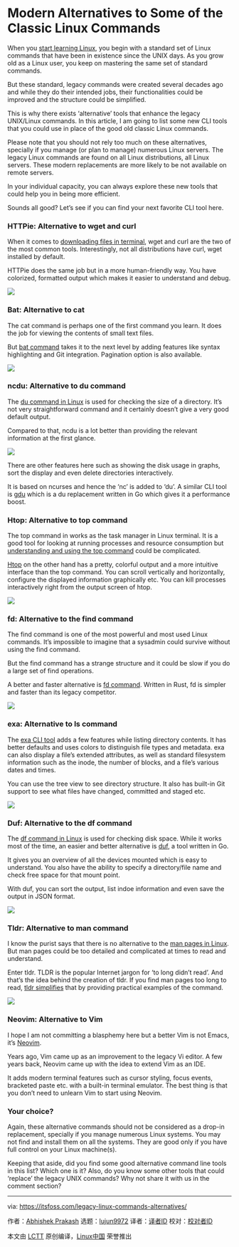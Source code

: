 [#]: subject: "Modern Alternatives to Some of the Classic Linux Commands"
[#]: via: "https://itsfoss.com/legacy-linux-commands-alternatives/"
[#]: author: "Abhishek Prakash https://itsfoss.com/author/abhishek/"
[#]: collector: "lujun9972"
[#]: translator: "wxy"
[#]: reviewer: " "
[#]: publisher: " "
[#]: url: " "

Modern Alternatives to Some of the Classic Linux Commands
======

When you [start learning Linux][1], you begin with a standard set of Linux commands that have been in existence since the UNIX days. As you grow old as a Linux user, you keep on mastering the same set of standard commands.

But these standard, legacy commands were created several decades ago and while they do their intended jobs, their functionalities could be improved and the structure could be simplified.

This is why there exists ‘alternative’ tools that enhance the legacy UNIX/Linux commands. In this article, I am going to list some new CLI tools that you could use in place of the good old classic Linux commands.

Please note that you should not rely too much on these alternatives, specially if you manage (or plan to manage) numerous Linux servers. The legacy Linux commands are found on all Linux distributions, all Linux servers. These modern replacements are more likely to be not available on remote servers.

In your individual capacity, you can always explore these new tools that could help you in being more efficient.

Sounds all good? Let’s see if you can find your next favorite CLI tool here.

### HTTPie: Alternative to wget and curl

When it comes to [downloading files in terminal][2], wget and curl are the two of the most common tools. Interestingly, not all distributions have curl, wget installed by default.

HTTPie does the same job but in a more human-friendly way. You have colorized, formatted output which makes it easier to understand and debug.

![][3]

### Bat: Alternative to cat

The cat command is perhaps one of the first command you learn. It does the job for viewing the contents of small text files.

But [bat command][4] takes it to the next level by adding features like syntax highlighting and Git integration. Pagination option is also available.

![][5]

### ncdu: Alternative to du command

The [du command in Linux][6] is used for checking the size of a directory. It’s not very straightforward command and it certainly doesn’t give a very good default output.

Compared to that, ncdu is a lot better than providing the relevant information at the first glance.

![][7]

There are other features here such as showing the disk usage in graphs, sort the display and even delete directories interactively.

It is based on ncurses and hence the ‘nc’ is added to ‘du’. A similar CLI tool is [gdu][8] which is a du replacement written in Go which gives it a performance boost.

### Htop: Alternative to top command

The top command in works as the task manager in Linux terminal. It is a good tool for looking at running processes and resource consumption but [understanding and using the top command][9] could be complicated.

[Htop][10] on the other hand has a pretty, colorful output and a more intuitive interface than the top command. You can scroll vertically and horizontally, configure the displayed information graphically etc. You can kill processes interactively right from the output screen of htop.

![][11]

### fd: Alternative to the find command

The find command is one of the most powerful and most used Linux commands. It’s impossible to imagine that a sysadmin could survive without using the find command.

But the find command has a strange structure and it could be slow if you do a large set of find operations.

A better and faster alternative is [fd command][12]. Written in Rust, fd is simpler and faster than its legacy competitor.

![][13]

### exa: Alternative to ls command

The [exa CLI tool][14] adds a few features while listing directory contents. It has better defaults and uses colors to distinguish file types and metadata. exa can also display a file’s extended attributes, as well as standard filesystem information such as the inode, the number of blocks, and a file’s various dates and times.

You can use the tree view to see directory structure. It also has built-in Git support to see what files have changed, committed and staged etc.

![][15]

### Duf: Alternative to the df command

The [df command in Linux][16] is used for checking disk space. While it works most of the time, an easier and better alternative is [duf][17], a tool written in Go.

It gives you an overview of all the devices mounted which is easy to understand. You also have the ability to specify a directory/file name and check free space for that mount point.

With duf, you can sort the output, list indoe information and even save the output in JSON format.

![][18]

### Tldr: Alternative to man command

I know the purist says that there is no alternative to the [man pages in Linux][19]. But man pages could be too detailed and complicated at times to read and understand.

Enter tldr. TLDR is the popular Internet jargon for ‘to long didn’t read’. And that’s the idea behind the creation of tldr. If you find man pages too long to read, [tldr simplifies][20] that by providing practical examples of the command.

![][21]

### Neovim: Alternative to Vim

I hope I am not committing a blasphemy here but a better Vim is not Emacs, it’s [Neovim][22].

Years ago, Vim came up as an improvement to the legacy Vi editor. A few years back, Neovim came up with the idea to extend Vim as an IDE.

It adds modern terminal features such as cursor styling, focus events, bracketed paste etc. with a built-in terminal emulator. The best thing is that you don’t need to unlearn Vim to start using Neovim.

### Your choice?

Again, these alternative commands should not be considered as a drop-in replacement, specially if you manage numerous Linux systems. You may not find and install them on all the systems. They are good only if you have full control on your Linux machine(s).

Keeping that aside, did you find some good alternative command line tools in this list? Which one is it? Also, do you know some other tools that could ‘replace’ the legacy UNIX commands? Why not share it with us in the comment section?

--------------------------------------------------------------------------------

via: https://itsfoss.com/legacy-linux-commands-alternatives/

作者：[Abhishek Prakash][a]
选题：[lujun9972][b]
译者：[译者ID](https://github.com/译者ID)
校对：[校对者ID](https://github.com/校对者ID)

本文由 [LCTT](https://github.com/LCTT/TranslateProject) 原创编译，[Linux中国](https://linux.cn/) 荣誉推出

[a]: https://itsfoss.com/author/abhishek/
[b]: https://github.com/lujun9972
[1]: https://academy.itsfoss.com/
[2]: https://itsfoss.com/download-files-from-linux-terminal/
[3]: https://i0.wp.com/itsfoss.com/wp-content/uploads/2022/01/httpie-screenshot.jpg?resize=800%2C399&ssl=1
[4]: https://github.com/sharkdp/bat
[5]: https://i0.wp.com/itsfoss.com/wp-content/uploads/2022/01/bat-command-example.png?resize=656%2C450&ssl=1
[6]: https://linuxhandbook.com/find-directory-size-du-command/
[7]: https://i1.wp.com/itsfoss.com/wp-content/uploads/2022/01/ncdu-command-example-800x448.png?resize=800%2C448&ssl=1
[8]: https://itsfoss.com/gdu/
[9]: https://linuxhandbook.com/top-command/
[10]: https://htop.dev/
[11]: https://i2.wp.com/itsfoss.com/wp-content/uploads/2022/01/htop-example-800x453.webp?resize=800%2C453&ssl=1
[12]: https://github.com/sharkdp/fd
[13]: https://i0.wp.com/itsfoss.com/wp-content/uploads/2022/01/fd-command.webp?resize=800%2C514&ssl=1
[14]: https://itsfoss.com/exa/
[15]: https://i2.wp.com/itsfoss.com/wp-content/uploads/2021/11/04_exa_all_flags.webp?resize=800%2C600&ssl=1
[16]: https://linuxhandbook.com/df-command/
[17]: https://itsfoss.com/duf-disk-usage/
[18]: https://i0.wp.com/itsfoss.com/wp-content/uploads/2021/02/duf-screenshot.jpg?resize=800%2C481&ssl=1
[19]: https://itsfoss.com/linux-man-page-guide/
[20]: https://itsfoss.com/tldr-linux-man-pages-simplified/
[21]: https://i0.wp.com/itsfoss.com/wp-content/uploads/2022/01/tldr-example-800x594.png?resize=800%2C594&ssl=1
[22]: https://neovim.io/
